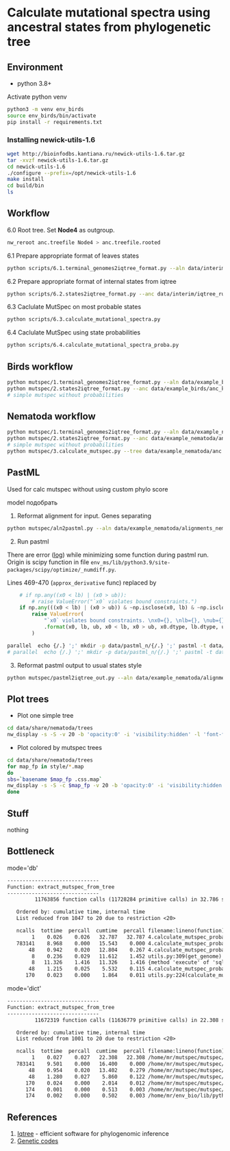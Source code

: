 # Calculate mutational spectra using ancestral states from phylogenetic tree

## Environment

- python 3.8+

Activate python venv

```bash
python3 -m venv env_birds
source env_birds/bin/activate
pip install -r requirements.txt
```

### Installing newick-utils-1.6

```bash
wget http://bioinfodbs.kantiana.ru/newick-utils-1.6.tar.gz
tar -xvzf newick-utils-1.6.tar.gz
cd newick-utils-1.6
./configure --prefix=/opt/newick-utils-1.6
make install
cd build/bin
ls
```

## Workflow

6.0 Root tree. Set **Node4** as outgroup.

```bash
nw_reroot anc.treefile Node4 > anc.treefile.rooted
```

6.1 Prepare appropriate format of leaves states

```bash
python scripts/6.1.terminal_genomes2iqtree_format.py --aln data/interim/alignments_birds_clean_clean --scheme data/interim/scheme_birds_genes.nex --out data/interim/leaves_birds_states.tsv
```

6.2 Prepare appropriate format of internal states from iqtree

```bash
python scripts/6.2.states2iqtree_format.py --anc data/interim/iqtree_runs/brun3/anc_kg/anc_kg.state --leaves data/interim/leaves_birds_states.tsv --out data/interim/anc_kg_states_birds.tsv
```

6.3 Caclulate MutSpec on most probable states

```bash
python scripts/6.3.calculate_mutational_spectra.py
```

6.4 Caclulate MutSpec using state probabilities

```bash
python scripts/6.4.calculate_mutational_spectra_proba.py
```

## Birds workflow

```bash
python mutspec/1.terminal_genomes2iqtree_format.py --aln data/example_birds/aln --scheme data/example_birds/scheme_birds_genes.nex --out data/example_birds/leaves_birds_states.tsv
python mutspec/2.states2iqtree_format.py --anc data/example_birds/anc_kg.state --leaves data/example_birds/leaves_birds_states.tsv --out data/example_birds/genes_states.tsv
# simple mutspec without probabilities

```

## Nematoda workflow

```bash
python mutspec/1.terminal_genomes2iqtree_format.py --aln data/example_nematoda/alignments_nematoda_clean --scheme data/example_nematoda/scheme_devilworm.nex --out data/example_nematoda/leaves_states_nematoda.tsv
python mutspec/2.states2iqtree_format.py --anc data/example_nematoda/anc_kg.state --leaves data/example_nematoda/leaves_states_nematoda.tsv --out data/example_nematoda/genes_states.tsv
# simple mutspec without probabilities
python mutspec/3.calculate_mutspec.py --tree data/example_nematoda/anc.treefile --anc data/example_nematoda/genes_states.tsv --leaves data/example_nematoda/leaves_states_nematoda.tsv
```

## PastML

Used for calc mutspec without using custom phylo score

model подобрать

1. Reformat alignment for input. Genes separating

```bash
python mutspec/aln2pastml.py --aln data/example_nematoda/alignments_nematoda_clean --scheme data/example_nematoda/scheme_devilworm.nex --outdir data/example_nematoda/leaves
```

2. Run pastml

There are error ([log](./logs/pastml.log)) while minimizing some function during pastml run. Origin is scipy function in 
file `env_ms/lib/python3.9/site-packages/scipy/optimize/_numdiff.py`.

Lines 469-470 (`approx_derivative` func) replaced by

```python
    # if np.any((x0 < lb) | (x0 > ub)):
        # raise ValueError("`x0` violates bound constraints.")
    if np.any(((x0 < lb) | (x0 > ub)) & ~np.isclose(x0, lb) & ~np.isclose(x0, ub)):
        raise ValueError(
            "`x0` violates bound constraints. \nx0={}, \nlb={}, \nub={}, \n(x0 < lb)={}, \n(x0 > ub)={}, \nx0 type={}, \nlb type={}, \nub type={},"
            .format(x0, lb, ub, x0 < lb, x0 > ub, x0.dtype, lb.dtype, ub.dtype)
        )
```

```bash
parallel  echo {/.} ';' mkdir -p data/pastml_n/{/.} ';' pastml -t data/example_nematoda/anc.treefile.rooted -d {} --work_dir data/pastml_n/{/.} --html data/pastml_n/{/.}/tree.html --threads 2 ::: data/example_nematoda/leaves/*
# parallel  echo {/.} ';' mkdir -p data/pastml_n/{/.} ';' pastml -t data/example_nematoda/anc.treefile.rooted -d {} --work_dir data/pastml_n/{/.} --html data/pastml_n/{/.}/tree.html --threads 8 ::: data/example_nematoda/leaves/ND4_pastml.tsv data/example_nematoda/leaves/CYTB_pastml.tsv data/example_nematoda/leaves/COX2_pastml.tsv
```

3. Reformat pastml output to usual states style

```bash
python mutspec/pastml2iqtree_out.py --aln data/example_nematoda/alignments_nematoda_clean/ --outpath data/example_nematoda/genes_states.pastml.tsv data/pastml_n/*
```

## Plot trees

- Plot one simple tree

```bash
cd data/share/nematoda/trees
nw_display -s -S -v 20 -b 'opacity:0' -i 'visibility:hidden' -l 'font-family:serif;font-style:italic;font-size:large' -d 'stroke-width:3' -w 1600 -R 30 ../anc.treefile.rooted > tree_base.svg
```

- Plot colored by mutspec trees

```bash
cd data/share/nematoda/trees
for map_fp in style/*.map
do 
sbs=`basename $map_fp .css.map`
nw_display -s -S -c $map_fp -v 20 -b 'opacity:0' -i 'visibility:hidden' -l 'font-family:serif;font-style:italic;font-size:large' -d 'stroke-width:2' -w 1600 ../anc.treefile.rooted > tree_${sbs}.svg
done
```

## Stuff

nothing

## Bottleneck

mode='db'

```txt
------------------------------
Function: extract_mutspec_from_tree
------------------------------
         11763856 function calls (11728284 primitive calls) in 32.786 seconds

   Ordered by: cumulative time, internal time
   List reduced from 1047 to 20 due to restriction <20>

   ncalls  tottime  percall  cumtime  percall filename:lineno(function)
        1    0.026    0.026   32.787   32.787 4.calculate_mutspec_proba.py:100(extract_mutspec_from_tree)
   783141    8.968    0.000   15.543    0.000 4.calculate_mutspec_proba.py:292(sample_context_fast)
       48    0.942    0.020   12.804    0.267 4.calculate_mutspec_proba.py:208(extract_mutations)
        8    0.236    0.029   11.612    1.452 utils.py:309(get_genome)
        8   11.326    1.416   11.326    1.416 {method 'execute' of 'sqlite3.Cursor' objects}
       48    1.215    0.025    5.532    0.115 4.calculate_mutspec_proba.py:264(collect_state_freqs)
      170    0.023    0.000    1.864    0.011 utils.py:224(calculate_mutspec)
```

mode='dict'

```txt
------------------------------
Function: extract_mutspec_from_tree
------------------------------
         11672319 function calls (11636779 primitive calls) in 22.308 seconds

   Ordered by: cumulative time, internal time
   List reduced from 1001 to 20 due to restriction <20>

   ncalls  tottime  percall  cumtime  percall filename:lineno(function)
        1    0.027    0.027   22.308   22.308 /home/mr/mutspec/mutspec/4.calculate_mutspec_proba.py:100(extract_mutspec_from_tree)
   783141    9.501    0.000   16.400    0.000 /home/mr/mutspec/mutspec/4.calculate_mutspec_proba.py:292(sample_context_fast)
       48    0.954    0.020   13.402    0.279 /home/mr/mutspec/mutspec/4.calculate_mutspec_proba.py:208(extract_mutations)
       48    1.280    0.027    5.860    0.122 /home/mr/mutspec/mutspec/4.calculate_mutspec_proba.py:264(collect_state_freqs)
      170    0.024    0.000    2.014    0.012 /home/mr/mutspec/mutspec/utils.py:224(calculate_mutspec)
      174    0.001    0.000    0.513    0.003 /home/mr/mutspec/mutspec/4.calculate_mutspec_proba.py:324(dump_table)
      174    0.002    0.000    0.502    0.003 /home/mr/env_bio/lib/python3.8/site-packages/pandas/core/generic.py:3388(to_csv)
```

## References

1. [Iqtree](http://www.iqtree.org/) - efficient software for phylogenomic inference
2. [Genetic codes](https://www.ncbi.nlm.nih.gov/Taxonomy/Utils/wprintgc.cgi?chapter=tgencodes#SG1)
